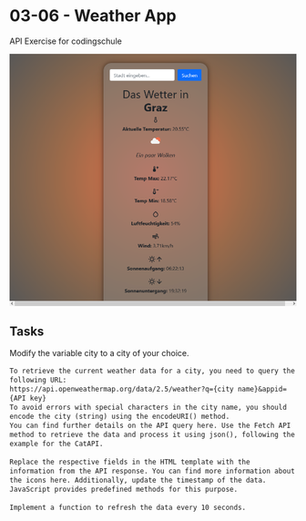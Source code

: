 # 03-06 - Weather App

API Exercise for codingschule



<img src="/screenshot_wetterapp.png">

## Tasks

Modify the variable city to a city of your choice.

    To retrieve the current weather data for a city, you need to query the following URL:
    https://api.openweathermap.org/data/2.5/weather?q={city name}&appid={API key}
    To avoid errors with special characters in the city name, you should encode the city (string) using the encodeURI() method.
    You can find further details on the API query here. Use the Fetch API method to retrieve the data and process it using json(), following the example for the CatAPI.

    Replace the respective fields in the HTML template with the information from the API response. You can find more information about the icons here. Additionally, update the timestamp of the data. JavaScript provides predefined methods for this purpose.

    Implement a function to refresh the data every 10 seconds.
